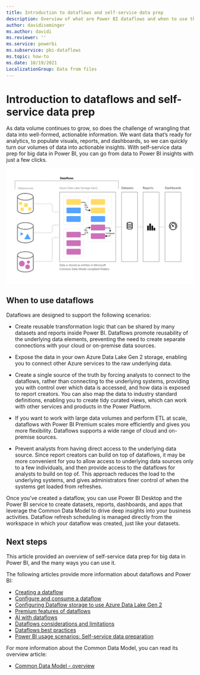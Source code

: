 ```yaml
---
title: Introduction to dataflows and self-service data prep
description: Overview of what are Power BI dataflows and when to use them
author: davidiseminger
ms.author: davidi
ms.reviewer: ''
ms.service: powerbi
ms.subservice: pbi-dataflows
ms.topic: how-to
ms.date: 10/19/2021
LocalizationGroup: Data from files
---
```

# Introduction to dataflows and self-service data prep

As data volume continues to grow, so does the challenge of wrangling that data into well-formed, actionable information. We want data that’s ready for analytics, to populate visuals, reports, and dashboards, so we can quickly turn our volumes of data into actionable insights. With self-service data prep for big data in Power BI, you can go from data to Power BI insights with just a few clicks.

![flow of data](media/dataflows-introduction-self-service-flow.png)

## When to use dataflows

Dataflows are designed to support the following scenarios:

* Create reusable transformation logic that can be shared by many datasets and reports inside Power BI. Dataflows promote reusability of the underlying data elements, preventing the need to create separate connections with your cloud or on-premise data sources.

* Expose the data in your own Azure Data Lake Gen 2 storage, enabling you to connect other Azure services to the raw underlying data.

* Create a single source of the truth by forcing analysts to connect to the dataflows, rather than connecting to the underlying systems, providing you with control over which data is accessed, and how data is exposed to report creators. You can also map the data to industry standard definitions, enabling you to create tidy curated views, which can work with other services and products in the Power Platform.

* If you want to work with large data volumes and perform ETL at scale, dataflows with Power BI Premium scales more efficiently and gives you more flexibility. Dataflows supports a wide range of cloud and on-premise sources. 

* Prevent analysts from having direct access to the underlying data source. Since report creators can build on top of dataflows, it may be more convenient for you to allow access to underlying data sources only to a few individuals, and then provide access to the dataflows for analysts to build on top of. This approach reduces the load to the underlying systems, and gives administrators finer control of when the systems get loaded from refreshes.

Once you’ve created a dataflow, you can use Power BI Desktop and the Power BI service to create datasets, reports, dashboards, and apps that leverage the Common Data Model to drive deep insights into your business activities. Dataflow refresh scheduling is managed directly from the workspace in which your dataflow was created, just like your datasets.

## Next steps
This article provided an overview of self-service data prep for big data in Power BI, and the many ways you can use it. 

The following articles provide more information about dataflows and Power BI:

* [Creating a dataflow](dataflows-create.md)
* [Configure and consume a dataflow](dataflows-configure-consume.md)
* [Configuring Dataflow storage to use Azure Data Lake Gen 2](dataflows-azure-data-lake-storage-integration.md)
* [Premium features of dataflows](dataflows-premium-features.md)
* [AI with dataflows](dataflows-machine-learning-integration.md)
* [Dataflows considerations and limitations](dataflows-features-limitations.md)
* [Dataflows best practices](dataflows-best-practices.md)
* [Power BI usage scenarios: Self-service data preparation](../guidance/powerbi-implementation-planning-usage-scenario-self-service-data-preparation.md)

For more information about the Common Data Model, you can read its overview article:
* [Common Data Model - overview](/powerapps/common-data-model/overview)
